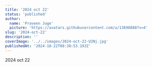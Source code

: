 ```yaml
---
title: '2024 oct 22'
status: 'published'
author:
  name: 'Praveen Juge'
  picture: 'https://avatars.githubusercontent.com/u/13696888?v=4'
slug: '2024-oct-22'
description: ''
coverImage: '../../images/2024-oct-22-U2Nj.jpg'
publishedAt: '2024-10-22T08:30:53.193Z'
---
```


2024 oct 22